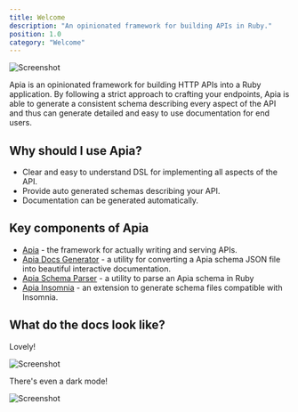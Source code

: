 ```yaml
---
title: Welcome
description: "An opinionated framework for building APIs in Ruby."
position: 1.0
category: "Welcome"
---
```


![Screenshot](/welcome.png)

Apia is an opinionated framework for building HTTP APIs into a Ruby application. By following a strict approach to crafting your endpoints, Apia is able to generate a consistent schema describing every aspect of the API and thus can generate detailed and easy to use documentation for end users.

## Why should I use Apia?

- Clear and easy to understand DSL for implementing all aspects of the API.
- Provide auto generated schemas describing your API.
- Documentation can be generated automatically.

## Key components of Apia

- [Apia](https://github.com/apiaframework/apia) - the framework for actually writing and serving APIs.
- [Apia Docs Generator](https://github.com/apiaframework/docs-generator) - a utility for converting a Apia schema JSON file into beautiful interactive documentation.
- [Apia Schema Parser](https://github.com/apiaframework/schema-parser) - a utility to parse an Apia schema in Ruby
- [Apia Insomnia](https://github.com/apiaframework/insomnia) - an extension to generate schema files compatible with Insomnia.

## What do the docs look like?

Lovely!

![Screenshot](/screenshots/light-docs.png)

There's even a dark mode!

![Screenshot](/screenshots/dark-docs.png)
